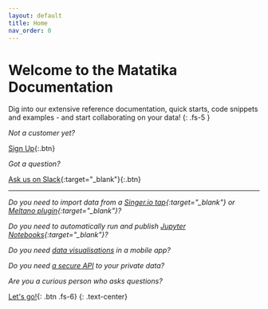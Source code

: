 ```yaml
---
layout: default
title: Home
nav_order: 0
---
```


# Welcome to the Matatika Documentation
Dig into our extensive reference documentation, quick starts, code snippets and examples - and start collaborating on your data!
{: .fs-5 }

*Not a customer yet?*

[Sign Up]({{site.matatika.links.www}}/sign-up/){:.btn}

*Got a question?*

[Ask us on Slack](https://join.slack.com/t/matatika/shared_invite/zt-19n1bfokx-F31DNitTpSxWCFO2aFlgxg){:target="_blank"}{:.btn}

---



*Do you need to import data from a [Singer.io tap](https://www.singer.io){:target="_blank"} or [Meltano plugin](https://docs.meltano.com/concepts/plugins){:target="_blank"}?*

*Do you need to automatically run and publish [Jupyter Notebooks](https://jupyter.org/){:target="_blank"}?*

*Do you need [data visualisations](dataml/datasetml/visualisation) in a mobile app?*

*Do you need [a secure API](api/) to your private data?*

*Are you a curious person who asks questions?*

[Let's go!]({{site.baseurl}}/getting-started/){: .btn .fs-6}
{: .text-center}